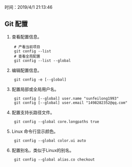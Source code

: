 时间：2019/4/1 21:13:46  

## Git 配置    

1. 查看配置信息。
	
		# 产看当前项目
		git config --list
		# 查看全局配置
		git config --list --global

2. 编辑配置信息。

		git config -e [--global]

3. 配置局部或全局用户名。

		git config [--global] user.name "sunfeilong1993"
		git config [--global] user.email "1498282352@qq.com"

4. 配置支持长路径文件。  

		git config --global core.longpaths true

6. Linux 命令行显示颜色。 

		git config --global color.ui auto

7. 配置别名，类似于Linux的别名。

		git config --global alias.co checkout
